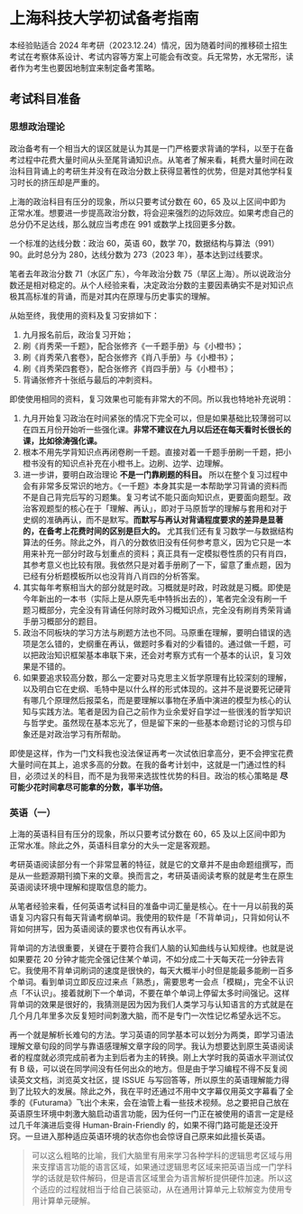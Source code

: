# 上海科技大学初试备考指南

本经验贴适合 2024 年考研（2023.12.24）情况，因为随着时间的推移硕士招生考试在考察体系设计、考试内容等方案上可能会有改变。兵无常势，水无常形，读者作为考生也要因地制宜来制定备考策略。

## 考试科目准备

### 思想政治理论

政治备考有一个相当大的误区就是认为其是一门严格要求背诵的学科，以至于在备考过程中花费大量时间从头至尾背诵知识点。从笔者了解来看，耗费大量时间在政治科目背诵上的考研生并没有在政治分数上获得显著性的优势，但是对其他学科复习时长的挤压却是严重的。

上海的政治科目有压分的现象，所以只要考试分数在 60，65 及以上区间中即为正常水准。想要进一步提高政治分数，将会迎来强烈的边际效应。如果考虑自己的总分仍不足达线，那么就应当考虑在 991 或数学上找回更多分数。

一个标准的达线分数：政治 60，英语 60，数学 70，数据结构与算法（991）90。此时总分为 280，达线分数为 273（2023 年），基本达到过线要求。

笔者去年政治分数 71（水区广东），今年政治分数 75（旱区上海）。所以说政治分数还是相对稳定的。从个人经验来看，决定政治分数的主要因素确实不是对知识点极其高标准的背诵，而是对其内在原理与历史事实的理解。

从始至终，我使用的资料及复习安排如下：

1. 九月报名前后，政治复习开始；
2. 刷《肖秀荣一千题》，配合张修齐《一千题手册》与《小橙书》；
3. 刷《肖秀荣八套卷》，配合张修齐《肖八手册》与《小橙书》；
4. 刷《肖秀荣四套卷》，配合张修齐《肖四手册》与《小橙书》；
5. 背诵张修齐十张纸与最后的冲刺资料。

即使使用相同的资料，复习效果也可能有非常大的不同。所以我也特地补充说明：

1. 九月开始复习政治在时间紧张的情况下完全可以，但是如果基础比较薄弱可以在四五月份开始听一些强化课。**非常不建议在九月以后还在每天看时长很长的课，比如徐涛强化课。**
2. 根本不用先学背知识点再闭卷刷一千题。直接对着一千题手册刷一千题，把小橙书没有的知识点补充在小橙书上。边刷、边学、边理解。
3. 进一步讲，要明白政治理论 **不是一门靠刷题的科目。** 所以在整个复习过程中会有非常多反常识的地方。《一千题》本身其实是一本帮助学习背诵的资料而不是自己背完后写的习题集。复习考试不能只面向知识点，更要面向题型。政治客观题型的核心在于「理解、再认」，即对于马原哲学的理解与套用和对于史纲的准确再认，而不是默写。**而默写与再认对背诵程度要求的差异是显著的，在备考上花费时间的区别是巨大的。** 尤其我们还有复习数学一与数据结构算法的任务。除此之外，肖八的分数依旧没有任何参考意义，因为它只是一本用来补充一部分时政与划重点的资料；真正具有一定模拟卷性质的只有肖四，其参考意义也比较有限。我依然只是对着手册刷了一下，留意了重点题，因为已经有分析题模板所以也没背肖八肖四的分析答案。
4. 其实每年考察相当大的部分就是时政。习概就是时政，时政就是习概。即使是今年新出的一本书（实际上是从原先毛中特拆出去的），笔者完全没有刷一千题习概部分，完全没有背诵任何除时政外习概知识点，完全没有刷肖秀荣背诵手册习概部分的题目。
5. 政治不同板块的学习方法与刷题方法也不同。马原重在理解，要明白错误的选项是怎么错的，史纲重在再认，做题时多看对的少看错的。通过做一千题，可以把政治知识框架基本串联下来，还会对考察方式有一个基本的认识，复习效果是不错的。
6. 如果要追求较高分数，那么一定要对马克思主义哲学原理有比较深刻的理解，以及明白它在史纲、毛特中是以什么样的形式体现的。这并不是说要死记硬背有哪几个原理然后报菜名，而是要理解以事物在矛盾中演进的模型为核心的认知与实践方法。笔者是因为自己之前作为业余爱好自学过一些很浅的哲学知识与哲学史。虽然现在基本忘光了，但是留下来的一些基本命题讨论的习惯与印象还是对政治学习有所帮助。

即使是这样，作为一门文科我也没法保证再考一次试依旧拿高分，更不会押宝花费大量时间在其上，追求多高的分数。在我的备考计划中，这就是一门通过性的科目，必须过关的科目，而不是为我带来选拔性优势的科目。政治的核心策略是 **尽可能少花时间拿尽可能拿的分数，事半功倍。**

### 英语（一）

上海的英语科目有压分的现象，所以只要考试分数在 60，65 及以上区间中即为正常水准。除此之外，英语科目拿分的大头一定是客观题。

考研英语阅读部分有一个非常显著的特征，就是它的文章并不是由命题组撰写，而是从一些题源期刊摘下来的文章。换而言之，考研英语阅读考察的就是考生在原生英语阅读环境中理解和提取信息的能力。

从笔者经验来看，任何英语考试科目的准备中词汇量是核心。在十一月以前我的英语复习内容只有每天背诵考纲单词。我使用的软件是「不背单词」，只背如何认不背如何拼写，因为英语阅读的要求也仅有再认水平。

背单词的方法很重要，关键在于要符合我们人脑的认知曲线与认知规律。也就是说如果要花 20 分钟才能完全强记住某个单词，不如分成二十天每天花一分钟去背它。我使用不背单词刷词的速度是很快的，每天大概半小时但是能最多能刷一百多个单词。看到单词立即反应过来点「熟悉」，需要思考一会点「模糊」，完全不认识点「不认识」。接着就刷下一个单词，不要在单个单词上停留太多时间强记。这样背单词的效果是很好的，我猜测是因为因为我们人类学习与认知语言的方式就是在几个月几年里多次反复短时间刺激大脑，而不是专门一次性记忆希望永远不忘。

再一个就是解析长难句的方法。学习英语的同学基本可以划分为两类，即学习语法理解文章句段的同学与靠语感理解文章字段的同学。我认为想要达到原生英语阅读者的程度就必须完成前者为主到后者为主的转换。刚上大学时我的英语水平测试仅有 B 级，可以说在同学间没有任何出众的地方。但是由于学习编程不得不反复阅读英文文档，浏览英文社区，提 ISSUE 与写回答等，所以原生的英语理解能力得到了比较大的发展。除此之外，我在平时还通过不用中文字幕仅用英文字幕看了全季的《Futurama》飞出个未来，会在油管上看一些技术视频。总之要把自己放在英语原生环境中刺激大脑启动语言功能，因为任何一门正在被使用的语言一定是经过几千年演进后变得 Human-Brain-Friendly 的，如果不得门路可能是还没开窍。一旦进入那种适应英语环境的状态你也会惊讶自己原来如此擅长英语。

> 可以这么粗略的比喻，我们大脑里有用来学习各种学科的逻辑思考区域与用来支撑语言功能的语言区域，如果通过逻辑思考区域来把英语当成一门学科学的话就是软件解码，但是语言区域里会为语言解析提供硬件加速。所以这个适应的过程就相当于给自己装驱动，从在通用计算单元上软解变为使用专用计算单元硬解。